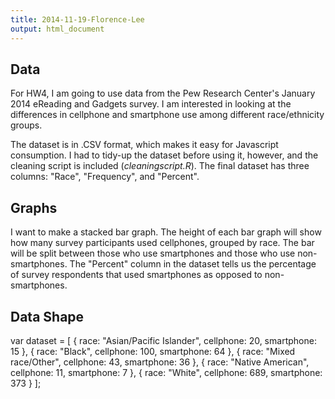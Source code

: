 ```yaml
---
title: 2014-11-19-Florence-Lee
output: html_document
---
```

## Data
For HW4, I am going to use data from the Pew Research Center's January 2014 eReading and Gadgets survey. I am interested in looking at the differences in cellphone and smartphone use among different race/ethnicity groups. 

The dataset is in .CSV format, which makes it easy for Javascript consumption. I had to tidy-up the dataset before using it, however, and the cleaning script is included (*cleaningscript.R*). The final dataset has three columns: "Race", "Frequency", and "Percent".

## Graphs
I want to make a stacked bar graph. The height of each bar graph will show how many survey participants used cellphones, grouped by race. The bar will be split between those who use smartphones and those who use non-smartphones. The "Percent" column in the dataset tells us the percentage of survey respondents that used smartphones as opposed to non-smartphones.

## Data Shape
var dataset = [
  { race: "Asian/Pacific Islander", cellphone: 20, smartphone: 15 },
  { race: "Black", cellphone: 100, smartphone: 64 },
  { race: "Mixed race/Other", cellphone: 43, smartphone: 36 },
  { race: "Native American", cellphone: 11, smartphone: 7 },
  { race: "White", cellphone: 689, smartphone: 373 }
  ];

  



